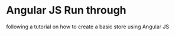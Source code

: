 <h1> Angular JS Run through </h1>

<p> following a tutorial on how to create a basic store using Angular JS </p>